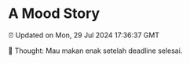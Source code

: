 # A Mood Story

⏰ Updated on Mon, 29 Jul 2024 17:36:37 GMT

💭 Thought: Mau makan enak setelah deadline selesai.

